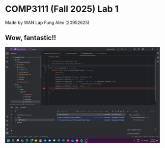 # COMP3111 (Fall 2025) Lab 1
Made by WAN Lap Fung Alex (20952625)
## Wow, fantastic!!
![](screenshot.png)
